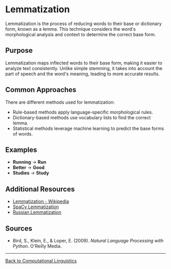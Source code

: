 # Lemmatization

Lemmatization is the process of reducing words to their base or dictionary form, known as a lemma. This technique considers the word's morphological analysis and context to determine the correct base form.

## Purpose

Lemmatization maps inflected words to their base form, making it easier to analyze text consistently. Unlike simple stemming, it takes into account the part of speech and the word's meaning, leading to more accurate results.

## Common Approaches

There are different methods used for lemmatization:
- Rule-based methods apply language-specific morphological rules.
- Dictionary-based methods use vocabulary lists to find the correct lemma.
- Statistical methods leverage machine learning to predict the base forms of words.

## Examples

- **Running** → **Run**
- **Better** → **Good**
- **Studies** → **Study**

## Additional Resources

- [Lemmatization - Wikipedia](https://en.wikipedia.org/wiki/Lemmatisation)
- [SpaCy Lemmatization](https://spacy.io/usage/linguistic-features#lemmatization)
- [Russian Lemmatization](https://pymorphy2.readthedocs.io/en/stable/)

## Sources

- Bird, S., Klein, E., & Loper, E. (2009). *Natural Language Processing with Python*. O'Reilly Media.

---

[Back to Computational Linguistics](../README.md)
